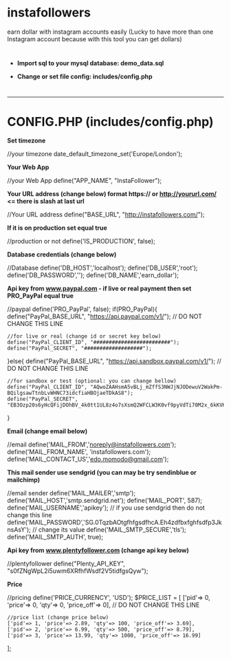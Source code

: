 # instafollowers
earn dollar with instagram accounts easily
(Lucky to have more than one Instagram account because with this tool you can get dollars)

# 

- **Import sql to your mysql database: demo_data.sql**

- **Change or set file config: includes/config.php**

# 

--------------------------------------------------

**CONFIG.PHP (includes/config.php)**
===================================

**Set timezone**

//your timezone
date_default_timezone_set('Europe/London');

**Your Web App**

//your Web App
define("APP_NAME", "InstaFollower");

**Your URL address (change below) format https:// or http://yoururl.com/ <= there is slash at last url**

//Your URL address
define("BASE_URL", "http://instafollowers.com/");

**If it is on production set equal true**

//production or not
define('IS_PRODUCTION', false);

**Database credentials (change below)**

//Database
define('DB_HOST','localhost');
define('DB_USER','root');
define('DB_PASSWORD','');
define('DB_NAME','earn_dollar');

**Api key from www.paypal.com - if live or real payment then set PRO_PayPal equal true**

//paypal
define('PRO_PayPal', false);
if(PRO_PayPal){
    define("PayPal_BASE_URL", "https://api.paypal.com/v1/"); // DO NOT CHANGE THIS LINE

    //for live or real (change id or secret key below)
    define("PayPal_CLIENT_ID", "#########################");
    define("PayPal_SECRET", "###################");

}else{
    define("PayPal_BASE_URL", "https://api.sandbox.paypal.com/v1/"); // DO NOT CHANGE THIS LINE

    //for sandbox or test (optional: you can change bellow)
    define("PayPal_CLIENT_ID", "AQwoZAAHsmA5vBLj_mZffS3NWJjNJODewuV2WakPm-BQilgsawTtnbLvWHNC73idcfiaHBOjaeTDkAS8");
    define("PayPal_SECRET", "EB3Ozp20s6yHcQFijDOhBV_4k0tt1UL8z4o7sXsmQ2WFCLW3K0vf9pyVdTi70M2x_6kKVKCBYQ1o_o9u");
}

**Email (change email below)**

//email
define('MAIL_FROM','noreply@instafollowers.com');
define('MAIL_FROM_NAME', 'instafollowers.com');
define('MAIL_CONTACT_US','edo.momodo@gmail.com');

**This mail sender use sendgrid (you can may be try sendinblue or mailchimp)**

//email sender
define('MAIL_MAILER','smtp');
define('MAIL_HOST','smtp.sendgrid.net');
define('MAIL_PORT', 587);
define('MAIL_USERNAME','apikey'); // if you use sendgrid then do not change this line
define('MAIL_PASSWORD','SG.0TqzbAOtgfhfgsdfhcA.Eh4zdfbxfghfsdfp3JknsAsY'); // change its value 
define('MAIL_SMTP_SECURE','tls');
define('MAIL_SMTP_AUTH', true);

**Api key from www.plentyfollower.com (change api key below)**

//plentyfollower
define("Plenty_API_KEY", "s0fZNgWpL2i5uwm6XRfhfWsdf2V5tidfgsQyw");

**Price**

//pricing
define('PRICE_CURRENCY', 'USD');
$PRICE_LIST = [
    ['pid'=> 0, 'price'=> 0, 'qty'=> 0, 'price_off'=> 0], // DO NOT CHANGE THIS LINE

    //price list (change price below)
    ['pid'=> 1, 'price'=> 2.89, 'qty'=> 100, 'price_off'=> 3.69],
    ['pid'=> 2, 'price'=> 6.99, 'qty'=> 500, 'price_off'=> 8.79],
    ['pid'=> 3, 'price'=> 13.99, 'qty'=> 1000, 'price_off'=> 16.99]
];